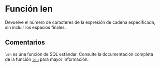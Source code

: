 ﻿---
SidebarGroup: "l"
Autogenerated: true
---

# Función  len

Devuelve el número de caracteres de la expresión de cadena especificada, sin incluir los espacios finales.

## Comentarios 

`len` es una función de SQL estándar. Consulte la documentación completa de la función [`len`](https://learn.microsoft.com/es-es/sql/t-sql/functions/len-transact-sql) para mayor información.
